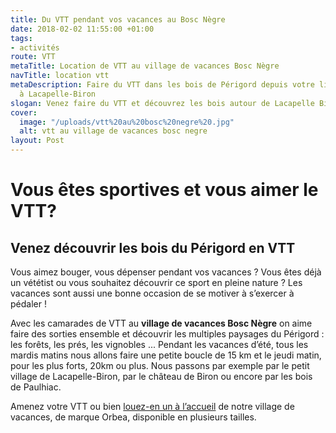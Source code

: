 ```yaml
---
title: Du VTT pendant vos vacances au Bosc Nègre
date: 2018-02-02 11:55:00 +01:00
tags:
- activités
route: VTT
metaTitle: Location de VTT au village de vacances Bosc Nègre
navTitle: location vtt
metaDescription: Faire du VTT dans les bois de Périgord depuis votre lieu de vacances
  à Lacapelle-Biron
slogan: Venez faire du VTT et découvrez les bois autour de Lacapelle Biron
cover:
  image: "/uploads/vtt%20au%20bosc%20negre%20.jpg"
  alt: vtt au village de vacances bosc negre
layout: Post
---
```


# Vous êtes sportives et vous aimer le VTT?

## Venez découvrir les bois du Périgord en VTT

Vous aimez bouger, vous dépenser pendant vos vacances ? Vous êtes déjà un vététist ou vous souhaitez découvrir ce sport en pleine nature ? Les vacances sont aussi une bonne occasion de se motiver à s’exercer à pédaler !


Avec les camarades de VTT au **village de vacances Bosc Nègre** on aime faire des sorties ensemble et découvrir les multiples paysages du Périgord : les forêts, les prés, les vignobles ... Pendant les vacances d’été, tous les mardis matins nous allons faire une petite boucle de 15 km et le jeudi matin, pour les plus forts, 20km ou plus. Nous passons par exemple par le petit village de Lacapelle-Biron, par le château de Biron ou encore par les bois de Paulhiac.

Amenez votre VTT ou bien [louez-en un à l’accueil](https://www.boscnegre-vacances.com/sport/) de notre village de vacances, de marque Orbea, disponible en plusieurs tailles.